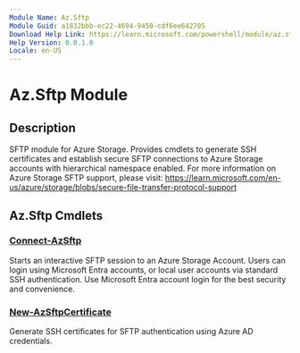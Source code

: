 ```yaml
---
Module Name: Az.Sftp
Module Guid: a1832bbb-ec22-4694-9450-cdf6ee642705
Download Help Link: https://learn.microsoft.com/powershell/module/az.sftp
Help Version: 0.0.1.0
Locale: en-US
---
```


# Az.Sftp Module
## Description
SFTP module for Azure Storage. Provides cmdlets to generate SSH certificates and establish secure SFTP connections to Azure Storage accounts with hierarchical namespace enabled. For more information on Azure Storage SFTP support, please visit: https://learn.microsoft.com/en-us/azure/storage/blobs/secure-file-transfer-protocol-support

## Az.Sftp Cmdlets
### [Connect-AzSftp](Connect-AzSftp.md)
Starts an interactive SFTP session to an Azure Storage Account.
Users can login using Microsoft Entra accounts, or local user accounts via standard SSH authentication. Use Microsoft Entra account login for the best security and convenience.

### [New-AzSftpCertificate](New-AzSftpCertificate.md)
Generate SSH certificates for SFTP authentication using Azure AD credentials.